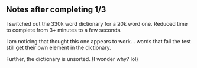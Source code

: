 ## Notes after completing 1/3

I switched out the 330k word dictionary for a 20k word one. Reduced time to complete from 3+ minutes to a few seconds.

I am noticing that thought this one appears to work... words that fail the test still get their own element in the dictionary.

Further, the dictionary is unsorted. (I wonder why? lol)